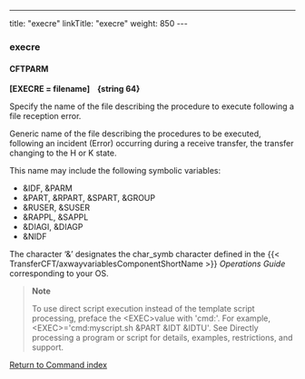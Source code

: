 ---
title: "execre"
linkTitle: "execre"
weight: 850
---<span id="execre"></span>

### execre

<span id="execre_CFTPARM"></span>

#### CFTPARM

****[EXECRE = filename]
   {string
64}****

Specify the name of the file describing
the procedure to execute following a file reception error.

Generic name of the file describing the procedures to be executed, following
an incident (Error) occurring during a receive transfer, the transfer
changing to the H or K state.

This name may include the following symbolic variables:

- &IDF, &PARM
- &PART, &RPART,
    &SPART, &GROUP
- &RUSER, &SUSER
- &RAPPL, &SAPPL
- &DIAGI, &DIAGP
- &NIDF

The character ‘&’ designates the char_symb character defined in
the {{< TransferCFT/axwayvariablesComponentShortName  >}} *Operations Guide* corresponding to your OS. 

> **Note**
>
> To use direct script execution instead of the template script processing, preface the &lt;EXEC>value with 'cmd:'. For example, &lt;EXEC>='cmd:myscript.sh &PART &IDT &IDTU'. See Directly processing a program or script for details, examples, restrictions, and support.

[Return to Command index](../../)
